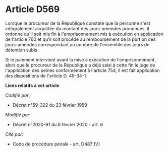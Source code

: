 # Article D569

Lorsque le procureur de la République constate que la personne s'est intégralement acquittée du montant des jours-amendes
prononcés, il ordonne qu'il soit mis fin à l'emprisonnement mis à exécution en application de l'article 762 et qu'il soit
procédé au remboursement de la portion des jours-amendes correspondant au nombre de l'ensemble des jours de détention subis.

Si le paiement intervient avant la mise à exécution de l'emprisonnement, alors que le procureur de la République a déjà saisi
à cette fin le juge de l'application des peines conformément à l'article 754, il est fait application des dispositions de
l'article D. 49-34-1.

**Liens relatifs à cet article**

_Codifié par_:

  - Décret n°59-322 du 23 février 1959

_Modifié par_:

  - Décret n°2020-91 du 6 février 2020 - art. 6

_Cité par_:

  - Code de procédure pénale - art. D487 (V)
